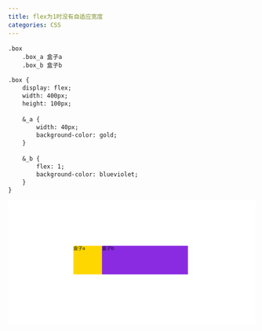 ```yaml
---
title: flex为1时没有自适应宽度
categories: CSS
---
```


```pug
.box
	.box_a 盒子a
	.box_b 盒子b
```

```less
.box {
	display: flex;
	width: 400px;
	height: 100px;
	
	&_a {
		width: 40px;
		background-color: gold;
	}
	
	&_b {
		flex: 1;
		background-color: blueviolet;
	}
}
```

![demo](./img/normal.png)

